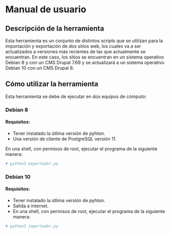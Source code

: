 # Manual de usuario

## Descripción de la herramienta

Esta herramienta es un conjunto de distintos scripts que se utilizan para la importación y exportación de dos sitios web, los cuales va a ser actualizados a versiones más recientes de las que actualmente se encuentran. En este caso, los sitios se encuentran en un sistema operativo Debian 8 y con un CMS Drupal 7.69 y se actualizará a un sistema operativo Debian 10 con un CMS Drupal 8.

## Cómo utilizar la herramienta

Esta herramienta se debe de ejecutar en dos equipos de cómputo:

### Debian 8

#### Requisitos: 
- Tener instalado la útlima versión de pyhton.
- Una versión de cliente de PostgreSQL versión 11.

En una shell, con permisos de root, ejecutar el programa de la siguiente manera:
```bash
# python3 exportador.py
```

### Debian 10
#### Requisitos: 
- Tener instalado la útlima versión de pyhton.
- Salida a internet.
- En una shell, con permisos de root, ejecutar el programa de la siguiente manera:
```bash
# python3 importador.py
```